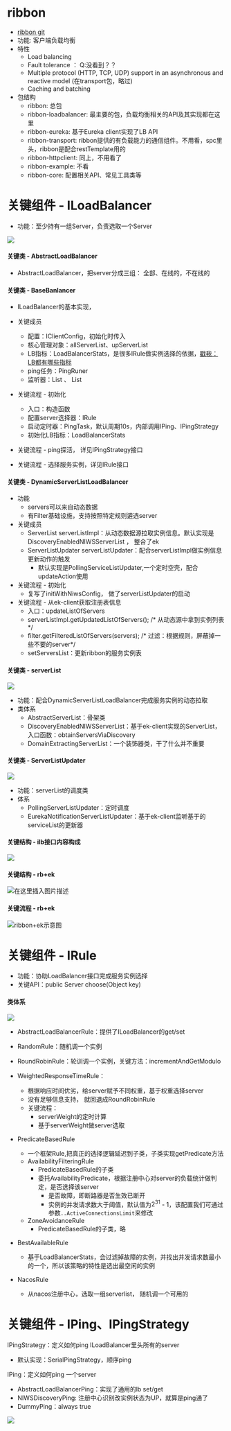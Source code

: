 # ribbon

- [ribbon git](https://github.com/taeyangee/ribbon)
- 功能: 客户端负载均衡
- 特性
	- Load balancing
	- Fault tolerance ： Q:没看到？？
	- Multiple protocol (HTTP, TCP, UDP) support in an asynchronous and reactive model (在transport包，略过)
	- Caching and batching
- 包结构
	- ribbon: 总包
	- ribbon-loadbalancer: 最主要的包，负载均衡相关的API及其实现都在这里
	- ribbon-eureka: 基于Eureka client实现了LB API
	- ribbon-transport: ribbon提供的有负载能力的通信组件。不用看，spc里头，ribbon是配合restTemplate用的
	- ribbon-httpclient: 同上，不用看了
	- ribbon-example: 不看
	- ribbon-core: 配置相关API、常见工具类等 

# 关键组件 - ILoadBalancer
- 功能：至少持有一组Server，负责选取一个Server

![](pic/ILoadBalancer.png)

#### 关键类 - AbstractLoadBalancer

- AbstractLoadBalancer，把server分成三组： 全部、在线的，不在线的

#### 关键类 - BaseBanlancer

- ILoadBalancer的基本实现，
- 关键成员
  - 配置：IClientConfig，初始化时传入
  - 核心管理对象：allServerList、upServerList
  - LB指标：LoadBalancerStats，是很多IRule做实例选择的依据，[戳我：LB都有哪些指标](https://blog.csdn.net/luanlouis/article/details/83060310)
  - ping任务：PingRuner
  - 监听器：List<ServerListChangeListener>  、 List<ServerStatusChangeListener>

- 关键流程 - 初始化
  - 入口：构造函数
  - 配置server选择器：IRule
  - 启动定时器：PingTask，默认周期10s，内部调用IPing、IPingStrategy
  - 初始化LB指标：LoadBalancerStats
- 关键流程  - ping探活， 详见IPingStrategy接口
- 关键流程 -  选择服务实例，详见IRule接口


#### 关键类 - DynamicServerListLoadBalancer
- 功能
  - servers可以来自动态数据
  - 有Filter基础设施，支持按照特定规则遴选server
- 关键成员 
  - ServerList<T> serverListImpl：从动态数据源拉取实例信息。默认实现是 DiscoveryEnabledNIWSServerList ， 整合了ek
  - ServerListUpdater serverListUpdater：配合serverListImpl做实例信息更新动作的触发
    - 默认实现是PollingServiceListUpdater,一个定时空壳，配合updateAction使用
- 关键流程 - 初始化
  - 复写了initWithNiwsConfig， 做了serverListUpdater的启动
- 关键流程 -  从ek-client获取注册表信息
  - 入口：updateListOfServers
  - serverListImpl.getUpdatedListOfServers(); /* 从动态源中拿到实例列表*/
  - filter.getFilteredListOfServers(servers); /* 过滤：根据规则，屏蔽掉一些不要的server*/
  - setServersList：更新ribbon的服务实例表

#### 关键类 - serverList

![](pic/ServerList.png)

- 功能：配合DynamicServerListLoadBalancer完成服务实例的动态拉取
- 类体系
  - AbstractServerList：骨架类
  - DiscoveryEnabledNIWSServerList：基于ek-client实现的ServerList，入口函数：obtainServersViaDiscovery
  - DomainExtractingServerList：一个装饰器类，干了什么并不重要

#### 关键类 - ServerListUpdater

![](C:\Users\taeyang\Desktop\doc\pic\ServerListUpdater.png)

- 功能：serverList的调度类
- 体系
  - PollingServerListUpdater：定时调度
  - EurekaNotificationServerListUpdater：基于ek-client监听基于的serviceList的更新器

#### 关键结构 - ilb接口内容构成 

![](https://img-blog.csdnimg.cn/20190522002256595.png?x-oss-process=image/watermark,type_ZmFuZ3poZW5naGVpdGk,shadow_10,text_aHR0cHM6Ly9sb3VsdWFuLmJsb2cuY3Nkbi5uZXQ=,size_16,color_FFFFFF,t_70)

#### 关键结构 - rb+ek

![在这里插入图片描述](https://img-blog.csdnimg.cn/20190522002347117.png?x-oss-process=image/watermark,type_ZmFuZ3poZW5naGVpdGk,shadow_10,text_aHR0cHM6Ly9sb3VsdWFuLmJsb2cuY3Nkbi5uZXQ=,size_16,color_FFFFFF,t_70)

#### 关键流程 - rb+ek

![ribbon+ek示意图](pic/image-20210808173212209.png)



# 关键组件 - IRule

- 功能：协助LoadBalancer接口完成服务实例选择
- 关键API：public Server choose(Object key)

#### 类体系

![](pic/IRule.png)

- AbstractLoadBalancerRule：提供了ILoadBalancer的get/set
- RandomRule：随机调一个实例
- RoundRobinRule：轮训调一个实例，关键方法：incrementAndGetModulo
- WeightedResponseTimeRule：
  - 根据响应时间优劣，给server赋予不同权重，基于权重选择server
  - 没有足够信息支持， 就回退成RoundRobinRule
  - 关键流程：
    - serverWeight的定时计算
    - 基于serverWeight做server选取

- PredicateBasedRule
  -  一个框架Rule,把真正的选择逻辑延迟到子类，子类实现getPredicate方法
  - AvailabilityFilteringRule
    - PredicateBasedRule的子类
    - 委托AvailabilityPredicate，根据注册中心对server的负载统计做判定，是否选择该server
      - 是否故障，即断路器是否生效已断开
      - 实例的并发请求数大于阈值，默认值为$2^{31}$ - 1，该配置我们可通过参数`..ActiveConnectionsLimit`来修改
  - ZoneAvoidanceRule
    - PredicateBasedRule的子类，略
- BestAvailableRule
  - 基于LoadBalancerStats，会过滤掉故障的实例，并找出并发请求数最小的一个，所以该策略的特性是选出最空闲的实例
- NacosRule
  - 从nacos注册中心，选取一组serverlist， 随机调一个可用的

# 关键组件 - IPing、IPingStrategy

IPingStrategy：定义如何ping ILoadBalancer里头所有的server

- 默认实现：SerialPingStrategy，顺序ping

IPing：定义如何ping 一个server

- AbstractLoadBalancerPing：实现了通用的lb set/get
- NIWSDiscoveryPing: 注册中心识别改实例状态为UP，就算是ping通了
- DummyPing：always true

![](pic/IPing.png)


